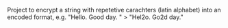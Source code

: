 Project to encrypt a string with repetetive carachters (latin alphabet) into an encoded format, e.g. "Hello. Good day. " > "Hel2o. Go2d day."
